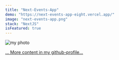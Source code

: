 ```yaml
---
title: "Next-Events-App"
demo: "https://next-events-app-eight.vercel.app/"
image: "next-events-app.png"
stack: "NextJS"
isFeatured: true
---
```


![my photo](coding.png)

[... More content in my github-profile...](https://github.com/Taraskiiin)
